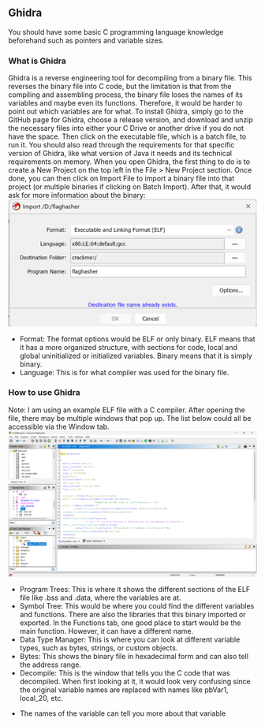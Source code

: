 ## Ghidra 
You should have some basic C programming language knowledge beforehand such as pointers and variable sizes.
### What is Ghidra
Ghidra is a reverse engineering tool for decompiling from a binary file. This reverses the binary file into C code, but the limitation is that from the compiling and assembling process, the binary file loses the names of its variables and maybe even its functions. Therefore, it would be harder to point out which variables are for what. 
To install Ghidra, simply go to the GitHub page for Ghidra, choose a release version, and download and unzip the necessary files into either your C Drive or another drive if you do not have the space. Then click on the executable file, which is a batch file, to run it.
You should also read through the requirements for that specific version of Ghidra, like what version of Java it needs and its technical requirements on memory.
When you open Ghidra, the first thing to do is to create a New Project on the top left in the File > New Project section. Once done, you can then click on Import File to import a binary file into that project (or multiple binaries if clicking on Batch Import).
After that, it would ask for more information about the binary:
![ghidra_opening_file_screen](/images/ghidra-open.png)
- Format: The format options would be ELF or only binary. ELF means that it has a more organized structure, with sections for code, local and global uninitialized or initialized variables. Binary means that it is simply binary.</br>
- Language: This is for what compiler was used for the binary file.

### How to use Ghidra
Note: I am using an example ELF file with a C compiler.
After opening the file, there may be multiple windows that pop up. The list below could all be accessible via the Window tab.
![ghidra_windows_file](/images/ghidra-windows.png)
- Program Trees: This is where it shows the different sections of the ELF file like .bss and .data, where the variables are at.
- Symbol Tree: This would be where you could find the different variables and functions. There are also the libraries that this binary imported or exported. In the Functions tab, one good place to start would be the main function. However, it can have a different name.
- Data Type Manager: This is where you can look at different variable types, such as bytes, strings, or custom objects.
- Bytes: This shows the binary file in hexadecimal form and can also tell the address range.
- Decompile: This is the window that tells you the C code that was decompiled. When first looking at it, it would look very confusing since the original variable names are replaced with names like pbVar1, local_20, etc.
+ The names of the variable can tell you more about that variable 
